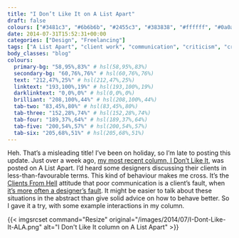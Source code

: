 ```yaml
---
title: "I Don’t Like It on A List Apart"
draft: false
colours: ["#3481c3", "#6b6b6b", "#2455c3", "#383838", "#ffffff", "#0a0a0a", "#ffffff"]
date: 2014-07-31T15:52:31+00:00
categories: ["Design", "Freelancing"]
tags: ["A List Apart", "client work", "communication", "criticism", "critiques", "design", "feedback"]
body_classes: "blog"
colours:
  primary-bg: "58,95%,83%" # hsl(58,95%,83%)
  secondary-bg: "60,76%,76%" # hsl(60,76%,76%)
  text: "212,47%,25%" # hsl(212,47%,25%)
  linktext: "193,100%,19%" # hsl(193,100%,19%)
  darklinktext: "0,0%,0%" # hsl(0,0%,0%)
  brilliant: "208,100%,44%" # hsl(208,100%,44%)
  tab-two: "83,45%,80%" # hsl(83,45%,80%)
  tab-three: "152,28%,74%" # hsl(152,28%,74%)
  tab-four: "189,37%,64%" # hsl(189,37%,64%)
  tab-five: "200,54%,57%" # hsl(200,54%,57%)
  tab-six: "205,68%,51%" # hsl(205,68%,51%)
---
```


Heh. That’s a misleading title! I’ve been on holiday, so I’m late to posting this update. Just over a week ago, [my most recent column, I Don’t Like It](http://alistapart.com/column/i-dont-like-it), was posted on A List Apart. I’d heard some designers discussing their clients in less-than-favourable terms. This kind of behaviour makes me cross. It’s the [Clients From Hell](http://clientsfromhell.net/) attitude that poor communication is a client’s fault, when [it’s more often a designer’s fault](http://alistapart.com/column/good-designers-good-clients "Column on Good Designers, Good Clients"). It might be easier to talk about these situations in the abstract than give solid advice on how to behave better. So I gave it a try, with some example interactions in my column.

{{< imgsrcset command="Resize" original="/images/2014/07/I-Dont-Like-It-ALA.png" alt="I Don't Like It column on A List Apart" >}}

